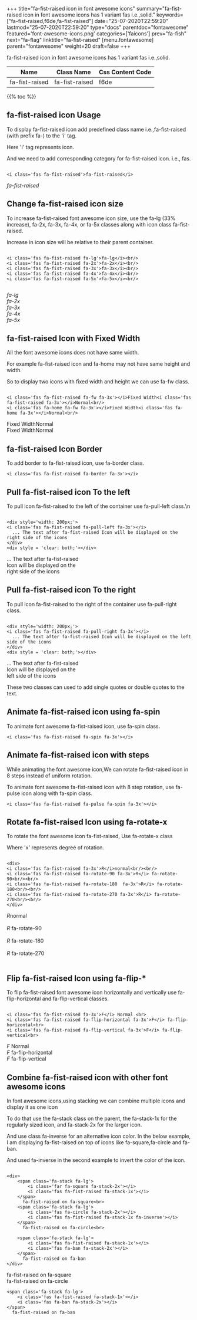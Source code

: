 +++
title="fa-fist-raised icon in font awesome icons"
summary="fa-fist-raised icon in font awesome icons has 1 variant fas i.e.,solid."
keywords=["fa-fist-raised,f6de,fa-fist-raised"]
date="25-07-2020T22:59:20"
lastmod="25-07-2020T22:59:20"
type="docs"
parentdoc="fontawesome"
featured='font-awesome-icons.png'
categories=['faicons']
prev="fa-fish"
next="fa-flag"
linktitle="fa-fist-raised"
[menu.fontawesome]
parent="fontawesome"
weight=20
draft=false
+++


fa-fist-raised icon in font awesome icons has 1 variant fas i.e.,solid.

<div class='table-responsive'><table class='table'><thead><tr><th>Name</th><th>Class Name</th><th>Css Content Code</th></tr></thead><tbody><tr><td>fa-fist-raised</td><td>fa-fist-raised</td><td>f6de</td></tr></tbody></table></div>


{{% toc %}}


## fa-fist-raised icon Usage

To display fa-fist-raised icon add predefined class name i.e.,fa-fist-raised (with prefix fa-) to the 'i' tag.

Here 'i' tag represents icon.

And we need to add corresponding category for fa-fist-raised icon. i.e., fas.


```

<i class='fas fa-fist-raised'>fa-fist-raised</i>
```

<i class='fas fa-fist-raised'>fa-fist-raised</i>




## Change fa-fist-raised icon size
To increase fa-fist-raised font awesome icon size, use the fa-lg (33% increase), fa-2x, fa-3x, fa-4x, or fa-5x classes along with icon class fa-fist-raised.

Increase in icon size will be relative to their parent container. 

```

<i class='fas fa-fist-raised fa-lg'>fa-lg</i><br/>
<i class='fas fa-fist-raised fa-2x'>fa-2x</i><br/>
<i class='fas fa-fist-raised fa-3x'>fa-3x</i><br/>
<i class='fas fa-fist-raised fa-4x'>fa-4x</i><br/>
<i class='fas fa-fist-raised fa-5x'>fa-5x</i><br/>
            
```

<i class='fas fa-fist-raised fa-lg'>fa-lg</i><br/>
<i class='fas fa-fist-raised fa-2x'>fa-2x</i><br/>
<i class='fas fa-fist-raised fa-3x'>fa-3x</i><br/>
<i class='fas fa-fist-raised fa-4x'>fa-4x</i><br/>
<i class='fas fa-fist-raised fa-5x'>fa-5x</i><br/>
            



## fa-fist-raised Icon with Fixed Width 

All the font awesome icons does not have same width.

For example fa-fist-raised icon and fa-home may not have same height and width.

So to display two icons with fixed width and height we can use fa-fw class.


```

<i class='fas fa-fist-raised fa-fw fa-3x'></i>Fixed Width<i class='fas fa-fist-raised fa-3x'></i>Normal<br/>
<i class='fas fa-home fa-fw fa-3x'></i>Fixed Width<i class='fas fa-home fa-3x'></i>Normal<br/>
```

<i class='fas fa-fist-raised fa-fw fa-3x'></i>Fixed Width<i class='fas fa-fist-raised fa-3x'></i>Normal<br/>
<i class='fas fa-home fa-fw fa-3x'></i>Fixed Width<i class='fas fa-home fa-3x'></i>Normal<br/>



## fa-fist-raised Icon Border 

To add border to fa-fist-raised icon, use fa-border class.


```
<i class='fas fa-fist-raised fa-border fa-3x'></i>

```
<i class='fas fa-fist-raised fa-border fa-3x'></i>





## Pull fa-fist-raised icon To the left

To pull icon fa-fist-raised to the left of the container use fa-pull-left class.\n

```

<div style='width: 200px;'>
<i class='fas fa-fist-raised fa-pull-left fa-3x'></i>
  ... The text after fa-fist-raised Icon will be displayed on the right side of the icons
</div>
<div style = 'clear: both;'></div>
```

<div style='width: 200px;'>
<i class='fas fa-fist-raised fa-pull-left fa-3x'></i>
  ... The text after fa-fist-raised Icon will be displayed on the right side of the icons
</div>
<div style = 'clear: both;'></div>




## Pull fa-fist-raised icon To the right
To pull icon fa-fist-raised to the right of the container use fa-pull-right class.

```

<div style='width: 200px;'>
<i class='fas fa-fist-raised fa-pull-right fa-3x'></i>
  ... The text after fa-fist-raised Icon will be displayed on the left side of the icons
</div>
<div style = 'clear: both;'></div>
```

<div style='width: 200px;'>
<i class='fas fa-fist-raised fa-pull-right fa-3x'></i>
  ... The text after fa-fist-raised Icon will be displayed on the left side of the icons
</div>
<div style = 'clear: both;'></div>

These two classes can used to add single quotes or double quotes to the text.


## Animate fa-fist-raised icon using fa-spin
To animate font awesome fa-fist-raised icon, use fa-spin class.

```
<i class='fas fa-fist-raised fa-spin fa-3x'></i>
```
<i class='fas fa-fist-raised fa-spin fa-3x'></i>




## Animate fa-fist-raised icon with steps
While animating the font awesome icon,We can rotate fa-fist-raised icon in 8 steps instead of uniform rotation.

To animate font awesome fa-fist-raised icon with 8 step rotation, use fa-pulse icon along with fa-spin class.


```
<i class='fas fa-fist-raised fa-pulse fa-spin fa-3x'></i>

```
<i class='fas fa-fist-raised fa-pulse fa-spin fa-3x'></i>





## Rotate fa-fist-raised Icon using fa-rotate-x
To rotate the font awesome icon fa-fist-raised, Use fa-rotate-x class

Where 'x' represents degree of rotation.


```

<div>
<i class='fas fa-fist-raised fa-3x'>R</i>normal<br/><br/>
<i class='fas fa-fist-raised fa-rotate-90 fa-3x'>R</i> fa-rotate-90<br/><br/> 
<i class='fas fa-fist-raised fa-rotate-180  fa-3x'>R</i> fa-rotate-180<br/><br/> 
<i class='fas fa-fist-raised fa-rotate-270 fa-3x'>R</i> fa-rotate-270<br/><br/>
</div>
```

<div>
<i class='fas fa-fist-raised fa-3x'>R</i>normal<br/><br/>
<i class='fas fa-fist-raised fa-rotate-90 fa-3x'>R</i> fa-rotate-90<br/><br/> 
<i class='fas fa-fist-raised fa-rotate-180  fa-3x'>R</i> fa-rotate-180<br/><br/> 
<i class='fas fa-fist-raised fa-rotate-270 fa-3x'>R</i> fa-rotate-270<br/><br/>
</div>




## Flip fa-fist-raised Icon using fa-flip-*
To flip fa-fist-raised font awesome icon horizontally and vertically use fa-flip-horizontal and fa-flip-vertical classes. 

```

<i class='fas fa-fist-raised fa-3x'>F</i> Normal <br>
<i class='fas fa-fist-raised fa-flip-horizontal fa-3x'>F</i> fa-flip-horizontal<br>
<i class='fas fa-fist-raised fa-flip-vertical fa-3x'>F</i> fa-flip-vertical<br>
```

<i class='fas fa-fist-raised fa-3x'>F</i> Normal <br>
<i class='fas fa-fist-raised fa-flip-horizontal fa-3x'>F</i> fa-flip-horizontal<br>
<i class='fas fa-fist-raised fa-flip-vertical fa-3x'>F</i> fa-flip-vertical<br>




## Combine fa-fist-raised icon with other font awesome icons
In font awesome icons,using stacking we can combine multiple icons and display it as one icon 

To do that use the fa-stack class on the parent, the fa-stack-1x for the regularly sized icon, and fa-stack-2x for the larger icon.

And use class fa-inverse for an alternative icon color. 
In the below example, I am displaying fa-fist-raised on top of icons like fa-square,fa-circle and fa-ban.

And used fa-inverse in the second example to invert the color of the icon.

```

<div>
    <span class='fa-stack fa-lg'>
        <i class='far fa-square fa-stack-2x'></i>
        <i class='fas fa-fist-raised fa-stack-1x'></i>
    </span>
      fa-fist-raised on fa-square<br>
    <span class='fa-stack fa-lg'>
        <i class='fas fa-circle fa-stack-2x'></i>
        <i class='fas fa-fist-raised fa-stack-1x fa-inverse'></i>
    </span>
      fa-fist-raised on fa-circle<br>

    <span class='fa-stack fa-lg'>
        <i class='fas fa-fist-raised fa-stack-1x'></i>
        <i class='fas fa-ban fa-stack-2x'></i>
    </span>
      fa-fist-raised on fa-ban
</div>
```

<div>
    <span class='fa-stack fa-lg'>
        <i class='far fa-square fa-stack-2x'></i>
        <i class='fas fa-fist-raised fa-stack-1x'></i>
    </span>
      fa-fist-raised on fa-square<br>
    <span class='fa-stack fa-lg'>
        <i class='fas fa-circle fa-stack-2x'></i>
        <i class='fas fa-fist-raised fa-stack-1x fa-inverse'></i>
    </span>
      fa-fist-raised on fa-circle<br>

    <span class='fa-stack fa-lg'>
        <i class='fas fa-fist-raised fa-stack-1x'></i>
        <i class='fas fa-ban fa-stack-2x'></i>
    </span>
      fa-fist-raised on fa-ban
</div>






